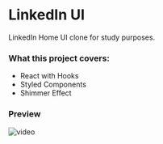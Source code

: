 # LinkedIn UI

LinkedIn Home UI clone for study purposes.


### What this project covers:

* React with Hooks
* Styled Components
* Shimmer Effect

### Preview

![video](src/assets/working.gif)

<br>


